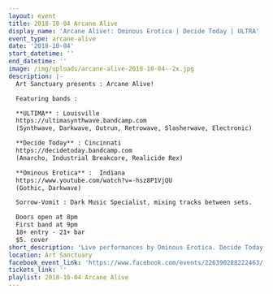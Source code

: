 ```yaml
---
layout: event
title: 2018-10-04 Arcane Alive
display_name: 'Arcane Alive!: Ominous Erotica | Decide Today | ULTRA'
event_type: arcane-alive
date: '2018-10-04'
start_datetime: ''
end_datetime: ''
image: /img/uploads/arcane-alive-2018-10-04--2x.jpg
description: |-
  Art Sanctuary presents : Arcane Alive!

  Featuring bands :

  **ULTIMA** : Louisville
  https://ultimasynthwave.bandcamp.com
  (Synthwave, Darkwave, Outrun, Retrowave, Slasherwave, Electronic)

  **Decide Today** : Cincinnati
  https://decidetoday.bandcamp.com
  (Anarcho, Industrial Breakcore, Realicide Rex)

  **Ominous Erotica** :  Indiana
  https://www.youtube.com/watch?v=-hsz8P1VjQU
  (Gothic, Darkwave)

  Sorrow-Vomit : Dark Music Specialist, mixing tracks between sets.

  Doors open at 8pm
  First band at 9pm
  18+ entry - 21+ bar
  $5. cover
short_description: 'Live performances by Ominous Erotica. Decide Today, and ULTRA'
location: Art Sanctuary
facebook_event_link: 'https://www.facebook.com/events/226390288222463/'
tickets_link: ''
playlist: 2018-10-04 Arcane Alive
---
```

